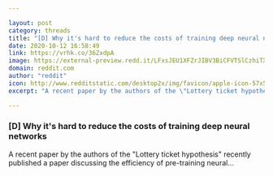 ```yaml
---

layout: post
category: threads
title: "[D] Why it's hard to reduce the costs of training deep neural networks"
date: 2020-10-12 16:58:49
link: https://vrhk.co/36ZxdpA
image: https://external-preview.redd.it/LFxsJEU1XFZrJIBV3BiCFVTSlCzhiTXQsj6LMaCXfyk.jpg?width=1200&height=628.272251309&auto=webp&crop=1200:628.272251309,smart&s=62239b54b5aacaac76a94dd9d53d2572365d1fdb
domain: reddit.com
author: "reddit"
icon: http://www.redditstatic.com/desktop2x/img/favicon/apple-icon-57x57.png
excerpt: "A recent paper by the authors of the \"Lottery ticket hypothesis\" recently published a paper discussing the efficiency of pre-training neural..."

---
```


### [D] Why it's hard to reduce the costs of training deep neural networks

A recent paper by the authors of the "Lottery ticket hypothesis" recently published a paper discussing the efficiency of pre-training neural...